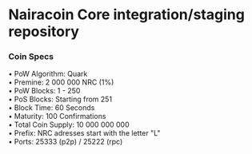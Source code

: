 Nairacoin Core integration/staging repository
=====================================

### Coin Specs

• PoW Algorithm: Quark  
• Premine: 2 000 000 NRC (1%)  
• PoW Blocks: 1 - 250  
• PoS Blocks: Starting from 251  
• Block Time: 60 Seconds  
• Maturity: 100 Confirmations  
• Total Coin Supply: 10 000 000 000  
• Prefix: NRC adresses start with the letter "L"  
• Ports: 25333 (p2p) / 25222 (rpc)  
